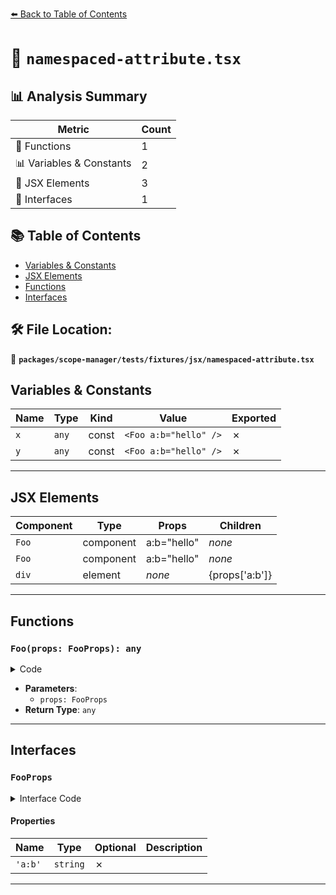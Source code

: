 [⬅️ Back to Table of Contents](../../../../../index.md)

# 📄 `namespaced-attribute.tsx`

## 📊 Analysis Summary

| Metric | Count |
|--------|-------|
| 🔧 Functions | 1 |
| 📊 Variables & Constants | 2 |
| 💠 JSX Elements | 3 |
| 📐 Interfaces | 1 |

## 📚 Table of Contents

- [Variables & Constants](#variables-constants)
- [JSX Elements](#jsx-elements)
- [Functions](#functions)
- [Interfaces](#interfaces)

## 🛠️ File Location:
📂 **`packages/scope-manager/tests/fixtures/jsx/namespaced-attribute.tsx`**

## Variables & Constants

| Name | Type | Kind | Value | Exported |
|------|------|------|-------|----------|
| `x` | `any` | const | `<Foo a:b="hello" />` | ✗ |
| `y` | `any` | const | `<Foo a:b="hello" />` | ✗ |


---

## JSX Elements

| Component | Type | Props | Children |
|-----------|------|-------|----------|
| `Foo` | component | a:b="hello" | *none* |
| `Foo` | component | a:b="hello" | *none* |
| `div` | element | *none* | {props['a:b']} |


---

## Functions

### `Foo(props: FooProps): any`

<details><summary>Code</summary>

```ts
function Foo(props: FooProps) {
  return <div>{props['a:b']}</div>;
}
```
</details>

- **Parameters**:
  - `props: FooProps`
- **Return Type**: `any`

---

## Interfaces

### `FooProps`

<details><summary>Interface Code</summary>

```ts
interface FooProps {
  'a:b': string;
}
```
</details>

#### Properties

| Name | Type | Optional | Description |
|------|------|----------|-------------|
| `'a:b'` | `string` | ✗ |  |


---
